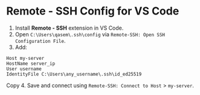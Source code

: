 # Remote - SSH Config for VS Code

1. Install **Remote - SSH** extension in VS Code.
2. Open `C:\Users\qasem\.ssh\config` via `Remote-SSH: Open SSH Configuration File`.
3. Add:
```
Host my-server
HostName server_ip
User username
IdentityFile C:\Users\any_username\.ssh\id_ed25519
```

Copy
4. Save and connect using `Remote-SSH: Connect to Host` > `my-server`.
